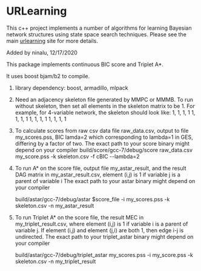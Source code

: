 # URLearning

This c++ project implements a number of algorithms for learning Bayesian network
structures using state space search techniques. Please see the main
[urlearning](http://urlearning.org/) site for more details.


Added by ninalu, 12/17/2020

This package implements continuous BIC score and Triplet A*. 

It uses boost bjam/b2 to compile. 

1. library dependency: boost, armadillo, mlpack

2. Need an adjacency skeleton file generated by MMPC or MMMB. To run without skeleton, then set all elements in the skeleton matrix to be 1. 
   For example, for 4-variable network, the skeleton should look like: 
   1, 1, 1, 1
   1, 1, 1, 1
   1, 1, 1, 1
   1, 1, 1, 1
   

2. To calculate scores from raw csv data file raw_data.csv, output to file my_scores.pss, 
   BIC lamda=2 which corresponding to lambda=1 in GES, differing by a factor of two.
   The exact path to your score binary might depend on your compiler
   build/score/gcc-7/debug/score raw_data.csv my_score.pss -k skeleton.csv -f cBIC --lambda=2

    
3. To run A* on the score file, output file my_astar_result, 
   and the result DAG matrix in my_astar_result.csv, element (i,j) is 1 if variable j is a parent of variable i
   The exact path to your astar binary might depend on your compiler

   build/astar/gcc-7/debug/astar $score_file -i my_scores.pss -k skeleton.csv -n my_astar_result


4. To run Triplet A* on the score file, the result MEC in my_triplet_result.csv, 
   where element (i,j) is 1 if variable i is a parent of variable j. 
   If element (i,j) and element (j,i) are both 1, then edge i-j is undirected.
   The exact path to your triplet_astar binary might depend on your compiler
    
   build/astar/gcc-7/debug/triplet_astar my_scores.pss -i my_score.pss -k skeleton.csv -n my_triplet_result

